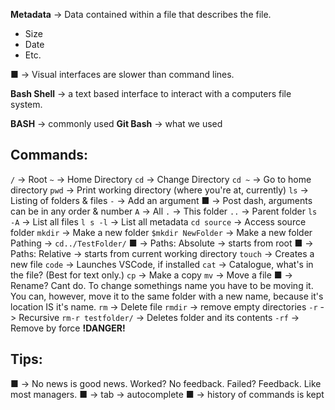 **Metadata** -> Data contained within a file that describes the file.
- Size
- Date
- Etc.

■ -> Visual interfaces are slower than command lines.

**Bash Shell** -> a text based interface to interact with a computers file system.

**BASH**  ->  commonly used
**Git Bash**  -> what we used

## Commands:
`/`  -> Root
`~`  -> Home Directory
`cd`  -> Change Directory
`cd ~`  ->  Go to home directory
`pwd`  -> Print working directory (where you're at, currently)
`ls`  -> Listing of folders & files
`-`  ->  Add an argument
■ -> Post dash, arguments can be in any order & number
`A`  ->  All
`.`  -> This folder
`..`  ->  Parent folder
`ls -A` -> List all files
`l s -l` -> List all metadata
`cd source` -> Access source folder
`mkdir` -> Make a new folder
`$mkdir NewFolder` -> Make a new folder
Pathing  ->  `cd../TestFolder/`
■ -> Paths: Absolute -> starts from root
■ -> Paths: Relative -> starts from current working directory
`touch` -> Creates a new file
`code` -> Launches VSCode, if installed
`cat` -> Catalogue, what's in the file? (Best for text only.)
`cp`  ->  Make a copy
`mv` -> Move a file
■ -> Rename? Cant do. To change somethings name you have to be moving it. You can, however, move it to the same folder with a new name, because it's location IS it's name.
`rm` -> Delete file
`rmdir` -> remove empty directories
`-r` -> Recursive
`rm-r testfolder/` -> Deletes folder and its contents
`-rf` -> Remove by force **!DANGER!**

## Tips:
■ -> No news is good news. Worked? No feedback. Failed? Feedback. Like most managers.
■ -> tab -> autocomplete
■ -> history of commands is kept
